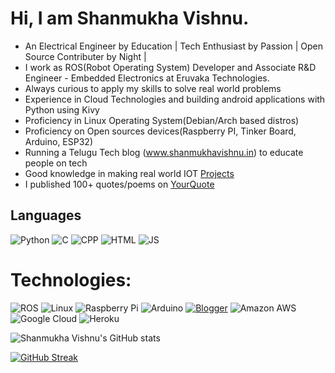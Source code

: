# Hi, I am Shanmukha Vishnu.

- An Electrical Engineer by Education | Tech Enthusiast by Passion | Open Source Contributer by Night |
- I work as ROS(Robot Operating System) Developer and Associate R&D Engineer - Embedded Electronics at Eruvaka Technologies.
- Always curious to apply my skills to solve real world problems
- Experience in Cloud Technologies and building android applications with Python using Kivy
- Proficiency in Linux Operating System(Debian/Arch based distros)
- Proficiency on Open sources devices(Raspberry PI, Tinker Board, Arduino, ESP32)
- Running a Telugu Tech blog (www.shanmukhavishnu.in) to educate people on tech
- Good knowledge in making real world IOT [Projects](https://youtu.be/uFxHeU1ZsDw)
- I published 100+ quotes/poems on [YourQuote](https://www.yourquote.in/vishnushanmukha)

## Languages
![Python](https://img.shields.io/badge/Python-FFD43B?style=for-the-badge&logo=python&logoColor=darkgreen)
![C](https://img.shields.io/badge/C-00599C?style=for-the-badge&logo=c&logoColor=white)
![CPP](https://img.shields.io/badge/C%2B%2B-00599C?style=for-the-badge&logo=c%2B%2B&logoColor=white)
![HTML](https://img.shields.io/badge/HTML5-E34F26?style=for-the-badge&logo=html5&logoColor=white)
![JS](https://img.shields.io/badge/JavaScript-323330?style=for-the-badge&logo=javascript&logoColor=F7DF1E)

# Technologies:

![ROS](https://img.shields.io/badge/ROS-22314E?style=for-the-badge&logo=ros&logoColor=white)
![Linux](https://img.shields.io/badge/Linux-FCC624?style=for-the-badge&logo=linux&logoColor=black)
![Raspberry Pi](https://img.shields.io/badge/Raspberry%20Pi-A22846?style=for-the-badge&logo=Raspberry%20Pi&logoColor=white)
![Arduino](https://img.shields.io/badge/Arduino-00979D?style=for-the-badge&logo=Arduino&logoColor=white)
[![Blogger](https://img.shields.io/badge/Blogger-FF5722?style=for-the-badge&logo=blogger&logoColor=white)](https://www.shanmukhavishnu.in)
![Amazon AWS](https://img.shields.io/badge/Amazon_AWS-FF9900?style=for-the-badge&logo=amazonaws&logoColor=white)
![Google Cloud](https://img.shields.io/badge/Google_Cloud-4285F4?style=for-the-badge&logo=google-cloud&logoColor=white)
![Heroku](https://img.shields.io/badge/Heroku-430098?style=for-the-badge&logo=heroku&logoColor=white)

![Shanmukha Vishnu's GitHub stats](https://github-readme-stats.vercel.app/api?username=iam-shanmukha&show_icons=true&theme=great-gatsby&border_radius=12&bg_color=135,222223,000000&hide_border=true)
  
[![GitHub Streak](https://github-readme-streak-stats.herokuapp.com/?user=iam-shanmukha&hide_border=true)](https://git.io/streak-stats)

 <!--
[![Top Langs](https://github-readme-stats.vercel.app/api/top-langs/?username=iam-shanmukha&layout=compact&theme=great-gatsby&border_radius=12&bg_color=135,222223,000000&hide_border=true)](https://github.com/anuraghazra/github-readme-stats)

[![Shanmukha Vishnu header](https://raw.githubusercontent.com/iam-shanmukha/iam-shanmukha/main/images/shanmukha_vishnu.jpeg)](https://www.shanmukhavishnu.in)

-->

